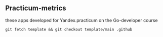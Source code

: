 ##



## Practicum-metrics
these apps developed for Yandex.practicum on the Go-developer course



```
git fetch template && git checkout template/main .github
```
